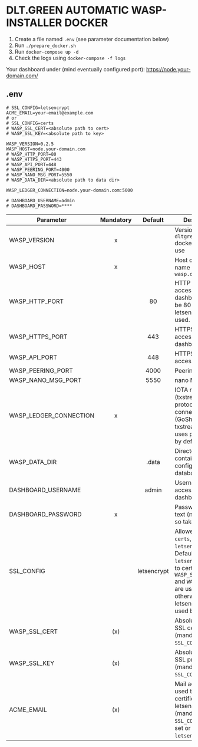 # DLT.GREEN AUTOMATIC WASP-INSTALLER DOCKER

1. Create a file named `.env` (see parameter documentation below)
2. Run `./prepare_docker.sh`
3. Run `docker-compose up -d`
4. Check the logs using `docker-compose -f logs`

Your dashboard under (mind eventually configured port):
https://node.your-domain.com/
## .env

```
# SSL_CONFIG=letsencrypt
ACME_EMAIL=your-email@example.com
# or
# SSL_CONFIG=certs
# WASP_SSL_CERT=<absolute path to cert>
# WASP_SSL_KEY=<absolute path to key>

WASP_VERSION=0.2.5
WASP_HOST=node.your-domain.com
# WASP_HTTP_PORT=80
# WASP_HTTPS_PORT=443
# WASP_API_PORT=448
# WASP_PEERING_PORT=4000
# WASP_NANO_MSG_PORT=5550
# WASP_DATA_DIR=<absolute path to data dir>

WASP_LEDGER_CONNECTION=node.your-domain.com:5000

# DASHBOARD_USERNAME=admin
# DASHBOARD_PASSWORD=****
```

| Parameter              | Mandatory |   Default   | Description                                                                                                                                                           |
| ---------------------- | :-------: | :---------: | --------------------------------------------------------------------------------------------------------------------------------------------------------------------- |
| WASP_VERSION           |     x     |             | Version of `dltgreen/wasp` docker image to use                                                                                                                  |
| WASP_HOST              |     x     |             | Host domain name e.g. `wasp.dlt.green`                                                                                                                                |
| WASP_HTTP_PORT         |           |     80      | HTTP port to access dashboard. Must be 80 if letsencrypt is used.                                                                                                     |
| WASP_HTTPS_PORT        |           |     443     | HTTPS port to access dashboard                                                                                                                                        |
| WASP_API_PORT          |           |     448     | HTTPS port to access webapi.                                                                                                                                          |
| WASP_PEERING_PORT      |           |    4000     | Peering port                                                                                                                                                          |
| WASP_NANO_MSG_PORT     |           |    5550     | nano MSG port                                                                                                                                                         |
| WASP_LEDGER_CONNECTION |     x     |             | IOTA node url (txstream protocol) to connect to (GoShimmer txstream plugin uses port 5000 by default)                                                                 |
| WASP_DATA_DIR          |           |    .data    | Directory containing configuration, database etc.                                                                                                                     |
| DASHBOARD_USERNAME     |           |    admin    | Username to access dashboard                                                                                                                                          |
| DASHBOARD_PASSWORD     |     x     |             | Password in clear text (not hashed, so take care!!!)                                                                                                                  |
| SSL_CONFIG             |           | letsencrypt | Allowed values: `certs`, `letsencrypt`. Default: `letsencrypt`. If set to certs `WASP_SSL_CERT` and `WASP_SSL_KEY` are used otherwise letsencrypt is used by default. |
| WASP_SSL_CERT          |    (x)    |             | Absolute path to SSL certificate (mandatory if `SSL_CONFIG=certs`)                                                                                                    |
| WASP_SSL_KEY           |    (x)    |             | Absolute path to SSL private key (mandatory if `SSL_CONFIG=certs`)                                                                                                    |
| ACME_EMAIL             |    (x)    |             | Mail address used to fetch SSL certificate from letsencrypt (mandatory if `SSL_CONFIG` not set or is set to `letsencrypt`).                                           |

